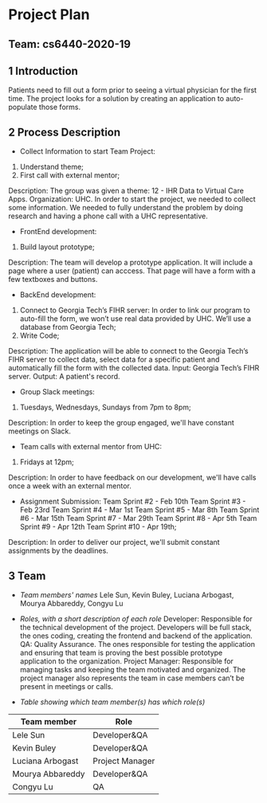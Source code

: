 # Project Plan

## Team: cs6440-2020-19

## 1 Introduction

Patients need to fill out a form prior to seeing a virtual physician for the first time. 
The project looks for a solution by creating an application to auto-populate those forms.

## 2 Process Description

- Collect Information to start Team Project:
1) Understand theme;
2) First call with external mentor;

Description: The group was given a theme: 12 - IHR Data to Virtual Care Apps. Organization: UHC.
In order to start the project, we needed to collect some information. We needed to fully understand the problem by doing
research and having a phone call with a UHC representative.

- FrontEnd development: 
1) Build layout prototype;

Description: The team will develop a prototype application. It will include a page where a user (patient) can acccess.
That page will have a form with a few textboxes and buttons.

- BackEnd development:
1) Connect to Georgia Tech’s FIHR server: In order to link our program to auto-fill the form, we won’t use real data provided by UHC. We’ll use a database from Georgia Tech;
2) Write Code;

Description: The application will be able to connect to the Georgia Tech’s FIHR server to collect data, select data
for a specific patient and automatically fill the form with the collected data.
Input: Georgia Tech’s FIHR server.
Output: A patient's record.

- Group Slack meetings: 
1) Tuesdays, Wednesdays, Sundays from 7pm to 8pm;

Description: In order to keep the group engaged, we'll have constant meetings on Slack.

- Team calls with external mentor from UHC: 
1) Fridays at 12pm;

Description: In order to have feedback on our development, we'll have calls once a week with an external mentor.

- Assignment Submission:
Team Sprint #2 - Feb 10th
Team Sprint #3 - Feb 23rd
Team Sprint #4 - Mar 1st
Team Sprint #5 - Mar 8th
Team Sprint #6 - Mar 15th
Team Sprint #7 - Mar 29th
Team Sprint #8 - Apr 5th
Team Sprint #9 - Apr 12th
Team Sprint #10 - Apr 19th; 

Description: In order to deliver our project, we'll submit constant assignments by the deadlines.



## 3 Team

- *Team members' names*
Lele Sun, Kevin Buley, Luciana Arbogast, Mourya Abbareddy, Congyu Lu
- *Roles, with a short description of each role*
Developer: Responsible for the technical development of the project. Developers will be full stack, the ones coding, creating the frontend and backend of the application.
QA: Quality Assurance. The ones responsible for testing the application and ensuring that team is proving the best possible prototype application to the organization.
Project Manager: Responsible for managing tasks and keeping the team motivated and organized. The project manager also represents the team in case members can’t be present in meetings or calls.


- *Table showing which team member(s) has which role(s)*

| Team member  | Role |
| ------------- | ------------- |
| Lele Sun  | Developer&QA  |
| Kevin Buley  | Developer&QA  |
| Luciana Arbogast  | Project Manager  |
| Mourya Abbareddy  | Developer&QA  |
| Congyu Lu  | QA  |

